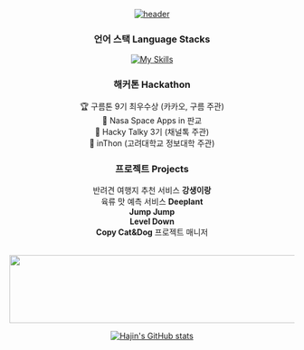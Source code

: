 <div align="center">

  [![header](https://capsule-render.vercel.app/api?type=venom&color=6884b9&text=Hajin%&fontColor=ffffff&height=240)](#)

  ### 언어 스택 Language Stacks
  [![My Skills](https://skillicons.dev/icons?i=swift,flutter,nodejs,unity,python&theme=light)](#)
  <br/>
  
  ### 해커톤 Hackathon
  🏆 구름톤 9기 최우수상 (카카오, 구름 주관)  
  🚀 Nasa Space Apps in 판교  
  💬 Hacky Talky 3기 (채널톡 주관)  
  🏫 inThon (고려대학교 정보대학 주관)  

  ### 프로젝트 Projects
  반려견 여행지 추천 서비스 **강생이랑**  
  육류 맛 예측 서비스 **Deeplant**  
  **Jump Jump**  
  **Level Down**  
  **Copy Cat&Dog** 프로젝트 매니저  
  <br/>

  <a href="#">
    <img
      src="https://render.gitanimals.org/lines/wonhj12"
      width="600"
      height="120"
    />
  </a>

  [![Hajin's GitHub stats](https://github-readme-stats.vercel.app/api?username=wonhj12&rank_icon=github&title_color=6884b9&border_radius=10)](#)    
</div>
